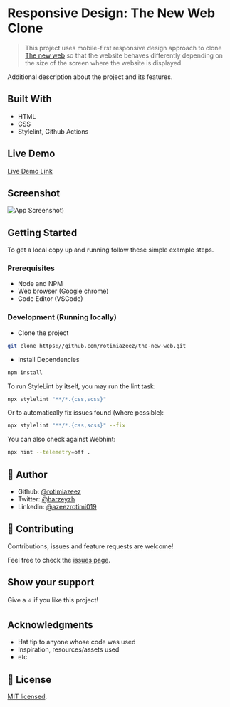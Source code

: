 # Responsive Design: The New Web Clone

> This project uses mobile-first responsive design approach to clone [The new web](https://perma.cc/M5ZV-Q2D6) so that the website behaves differently depending on the size of the screen where the website is displayed.

Additional description about the project and its features.

## Built With

- HTML
- CSS
- Stylelint, Github Actions

## Live Demo

[Live Demo Link](https://harzeyzh-next-web.netlify.app/)

## Screenshot

![App Screenshot)](https://user-images.githubusercontent.com/44624138/113493462-5af7c980-94d7-11eb-9a42-43a8cddb4050.png)


## Getting Started

To get a local copy up and running follow these simple example steps.

### Prerequisites

- Node and NPM
- Web browser (Google chrome)
- Code Editor (VSCode)

### Development (Running locally)

- Clone the project

```bash
git clone https://github.com/rotimiazeez/the-new-web.git

```

- Install Dependencies

```bash
npm install
```

To run StyleLint by itself, you may run the lint task:

```bash
npx stylelint "**/*.{css,scss}"
```

Or to automatically fix issues found (where possible):

```bash
npx stylelint "**/*.{css,scss}" --fix
```

You can also check against Webhint:

```bash
npx hint --telemetry=off .
```

## 👤 Author

- Github: [@rotimiazeez](https://github.com/rotimiazeez)
- Twitter: [@harzeyzh](https://twitter.com/Harzeyzh)
- Linkedin: [@azeezrotimi019](https://www.linkedin.com/in/azeezrotimi019/)

## 🤝 Contributing

Contributions, issues and feature requests are welcome!

Feel free to check the [issues page](../../issues).

## Show your support

Give a ⭐️ if you like this project!

## Acknowledgments

- Hat tip to anyone whose code was used
- Inspiration, resources/assets used
- etc

## 📝 License

[MIT licensed](./LICENSE).
